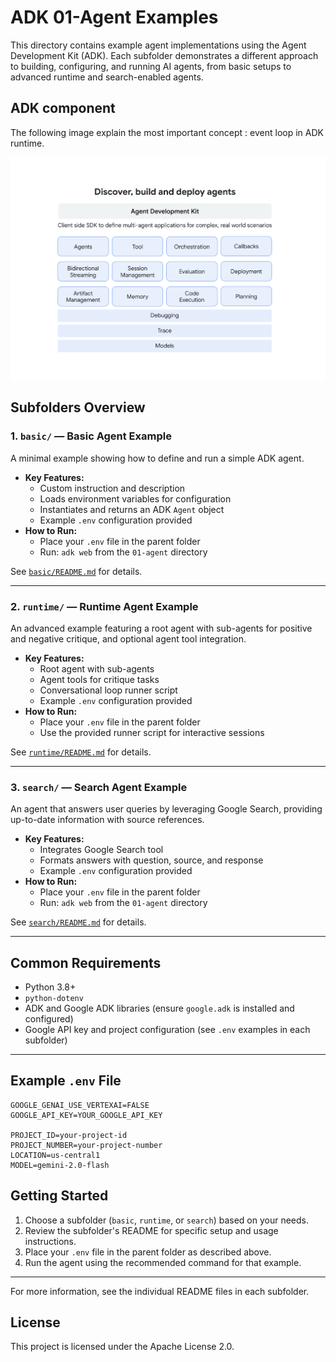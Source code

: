 
# ADK 01-Agent Examples

This directory contains example agent implementations using the Agent Development Kit (ADK). Each subfolder demonstrates a different approach to building, configuring, and running AI agents, from basic setups to advanced runtime and search-enabled agents.


## ADK component
The following image explain the most important concept : event loop in ADK runtime.

![adk component](https://github.com/ForusOne/adk_agent/blob/main/images/adk_components.png?raw=true)


## Subfolders Overview

### 1. `basic/` — Basic Agent Example

A minimal example showing how to define and run a simple ADK agent.

- **Key Features:**
  - Custom instruction and description
  - Loads environment variables for configuration
  - Instantiates and returns an ADK `Agent` object
  - Example `.env` configuration provided
- **How to Run:**
  - Place your `.env` file in the parent folder
  - Run: `adk web` from the `01-agent` directory

See [`basic/README.md`](./basic/README.md) for details.

---

### 2. `runtime/` — Runtime Agent Example

An advanced example featuring a root agent with sub-agents for positive and negative critique, and optional agent tool integration.

- **Key Features:**
  - Root agent with sub-agents
  - Agent tools for critique tasks
  - Conversational loop runner script
  - Example `.env` configuration provided
- **How to Run:**
  - Place your `.env` file in the parent folder
  - Use the provided runner script for interactive sessions

See [`runtime/README.md`](./runtime/README.md) for details.

---

### 3. `search/` — Search Agent Example

An agent that answers user queries by leveraging Google Search, providing up-to-date information with source references.

- **Key Features:**
  - Integrates Google Search tool
  - Formats answers with question, source, and response
  - Example `.env` configuration provided
- **How to Run:**
  - Place your `.env` file in the parent folder
  - Run: `adk web` from the `01-agent` directory

See [`search/README.md`](./search/README.md) for details.

---

## Common Requirements

- Python 3.8+
- `python-dotenv`
- ADK and Google ADK libraries (ensure `google.adk` is installed and configured)
- Google API key and project configuration (see `.env` examples in each subfolder)

---

## Example `.env` File
```
GOOGLE_GENAI_USE_VERTEXAI=FALSE 
GOOGLE_API_KEY=YOUR_GOOGLE_API_KEY 

PROJECT_ID=your-project-id 
PROJECT_NUMBER=your-project-number 
LOCATION=us-central1 
MODEL=gemini-2.0-flash
```

## Getting Started

1. Choose a subfolder (`basic`, `runtime`, or `search`) based on your needs.
2. Review the subfolder's README for specific setup and usage instructions.
3. Place your `.env` file in the parent folder as described above.
4. Run the agent using the recommended command for that example.

---

For more information, see the individual README files in each subfolder.



## License

This project is licensed under the Apache License 2.0.
